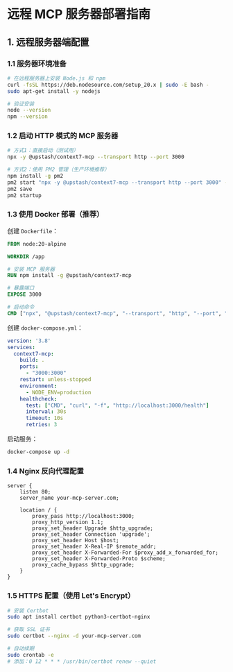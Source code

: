 # 远程 MCP 服务器部署指南

## 1. 远程服务器端配置

### 1.1 服务器环境准备

```bash
# 在远程服务器上安装 Node.js 和 npm
curl -fsSL https://deb.nodesource.com/setup_20.x | sudo -E bash -
sudo apt-get install -y nodejs

# 验证安装
node --version
npm --version
```

### 1.2 启动 HTTP 模式的 MCP 服务器

```bash
# 方式1：直接启动（测试用）
npx -y @upstash/context7-mcp --transport http --port 3000

# 方式2：使用 PM2 管理（生产环境推荐）
npm install -g pm2
pm2 start "npx -y @upstash/context7-mcp --transport http --port 3000" --name "context7-mcp"
pm2 save
pm2 startup
```

### 1.3 使用 Docker 部署（推荐）

创建 `Dockerfile`：
```dockerfile
FROM node:20-alpine

WORKDIR /app

# 安装 MCP 服务器
RUN npm install -g @upstash/context7-mcp

# 暴露端口
EXPOSE 3000

# 启动命令
CMD ["npx", "@upstash/context7-mcp", "--transport", "http", "--port", "3000"]
```

创建 `docker-compose.yml`：
```yaml
version: '3.8'
services:
  context7-mcp:
    build: .
    ports:
      - "3000:3000"
    restart: unless-stopped
    environment:
      - NODE_ENV=production
    healthcheck:
      test: ["CMD", "curl", "-f", "http://localhost:3000/health"]
      interval: 30s
      timeout: 10s
      retries: 3
```

启动服务：
```bash
docker-compose up -d
```

### 1.4 Nginx 反向代理配置

```nginx
server {
    listen 80;
    server_name your-mcp-server.com;

    location / {
        proxy_pass http://localhost:3000;
        proxy_http_version 1.1;
        proxy_set_header Upgrade $http_upgrade;
        proxy_set_header Connection 'upgrade';
        proxy_set_header Host $host;
        proxy_set_header X-Real-IP $remote_addr;
        proxy_set_header X-Forwarded-For $proxy_add_x_forwarded_for;
        proxy_set_header X-Forwarded-Proto $scheme;
        proxy_cache_bypass $http_upgrade;
    }
}
```

### 1.5 HTTPS 配置（使用 Let's Encrypt）

```bash
# 安装 Certbot
sudo apt install certbot python3-certbot-nginx

# 获取 SSL 证书
sudo certbot --nginx -d your-mcp-server.com

# 自动续期
sudo crontab -e
# 添加：0 12 * * * /usr/bin/certbot renew --quiet
```
